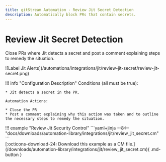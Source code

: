 ```yaml
---
title: gitStream Automation - Review Jit Secret Detection
description: Automatically block PRs that contain secrets.
---
```

# Review Jit Secret Detection
Close PRs where Jit detects a secret and post a comment explaining steps to remedy the situation.

<div class="automationImage" markdown="1">
![Label Jit Alerts](/automations/integrations/jit/review-jit-secret/review-jit-secret.png)
</div>
<div class="automationDescription" markdown="1">

!!! info "Configuration Description"
    Conditions (all must be true):

    * Jit detects a secret in the PR.

    Automation Actions:

    * Close the PR
    * Post a comment explaining why this action was taken and to outline the necessary steps to remedy the situation.
</div>
<div class="automationExample" markdown="1">
!!! example "Review Jit Security Control"
    ```yaml+jinja
    --8<-- "docs/downloads/automation-library/integrations/jit/review_jit_secret.cm"
    ```
    <div class="result" markdown>
      <span>
      [:octicons-download-24: Download this example as a CM file.](/downloads/automation-library/integrations/jit/review_jit_secret.cm){ .md-button }
      </span>
    </div>
</div>